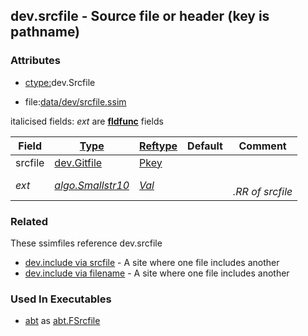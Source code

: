 ## dev.srcfile - Source file or header (key is pathname)


### Attributes
<a href="#attributes"></a>
<!-- dev.mdmark  mdmark:MDSECTION  state:BEG_AUTO  param:Attributes -->
* [ctype:](/txt/ssimdb/dmmeta/ctype.md)dev.Srcfile

* file:[data/dev/srcfile.ssim](/data/dev/srcfile.ssim)

italicised fields: *ext* are [**fldfunc**](/txt/ssim.md#fldfunc) fields

|Field|[Type](/txt/ssimdb/dmmeta/ctype.md)|[Reftype](/txt/ssimdb/dmmeta/reftype.md)|Default|Comment|
|---|---|---|---|---|
|srcfile|[dev.Gitfile](/txt/ssimdb/dev/gitfile.md)|[Pkey](/txt/exe/amc/reftypes.md#pkey)|||
|*ext*|*[algo.Smallstr10](/txt/protocol/algo/README.md#algo-smallstr10)*|*[Val](/txt/exe/amc/reftypes.md#val)*||*<br>.RR of srcfile*|

<!-- dev.mdmark  mdmark:MDSECTION  state:END_AUTO  param:Attributes -->

### Related
<a href="#related"></a>
<!-- dev.mdmark  mdmark:MDSECTION  state:BEG_AUTO  param:Related -->
These ssimfiles reference dev.srcfile

* [dev.include via srcfile](/txt/ssimdb/dev/include.md) - A site where one file includes another 
* [dev.include via filename](/txt/ssimdb/dev/include.md) - A site where one file includes another 

<!-- dev.mdmark  mdmark:MDSECTION  state:END_AUTO  param:Related -->

### Used In Executables
<a href="#used-in-executables"></a>
<!-- dev.mdmark  mdmark:MDSECTION  state:BEG_AUTO  param:ImdbUses -->

* [abt](/txt/exe/abt/internals.md) as [abt.FSrcfile](/txt/exe/abt/internals.md#abt-fsrcfile)

<!-- dev.mdmark  mdmark:MDSECTION  state:END_AUTO  param:ImdbUses -->

